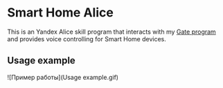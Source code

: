 # Smart Home Alice

This is an Yandex Alice skill program that interacts with my [Gate program](https://github.com/Arjentix/Smart-Home-Gate) and provides voice controlling for Smart Home devices.

## Usage example

![Пример работы](Usage example.gif)